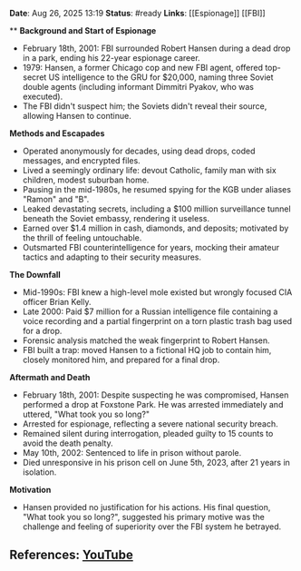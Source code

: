 **Date**: Aug 26, 2025 13:19
**Status**: #ready 
**Links**: [[Espionage]] [[FBI]] 

**
**Background and Start of Espionage**
*   February 18th, 2001: FBI surrounded Robert Hansen during a dead drop in a park, ending his 22-year espionage career.
*   1979: Hansen, a former Chicago cop and new FBI agent, offered top-secret US intelligence to the GRU for $20,000, naming three Soviet double agents (including informant Dimmitri Pyakov, who was executed).
*   The FBI didn't suspect him; the Soviets didn't reveal their source, allowing Hansen to continue.

**Methods and Escapades**
*   Operated anonymously for decades, using dead drops, coded messages, and encrypted files.
*   Lived a seemingly ordinary life: devout Catholic, family man with six children, modest suburban home.
*   Pausing in the mid-1980s, he resumed spying for the KGB under aliases "Ramon" and "B".
*   Leaked devastating secrets, including a $100 million surveillance tunnel beneath the Soviet embassy, rendering it useless.
*   Earned over $1.4 million in cash, diamonds, and deposits; motivated by the thrill of feeling untouchable.
*   Outsmarted FBI counterintelligence for years, mocking their amateur tactics and adapting to their security measures.

**The Downfall**
*   Mid-1990s: FBI knew a high-level mole existed but wrongly focused CIA officer Brian Kelly.
*   Late 2000: Paid $7 million for a Russian intelligence file containing a voice recording and a partial fingerprint on a torn plastic trash bag used for a drop.
*   Forensic analysis matched the weak fingerprint to Robert Hansen.
*   FBI built a trap: moved Hansen to a fictional HQ job to contain him, closely monitored him, and prepared for a final drop.

**Aftermath and Death**
*   February 18th, 2001: Despite suspecting he was compromised, Hansen performed a drop at Foxstone Park. He was arrested immediately and uttered, "What took you so long?"
*   Arrested for espionage, reflecting a severe national security breach.
*   Remained silent during interrogation, pleaded guilty to 15 counts to avoid the death penalty.
*   May 10th, 2002: Sentenced to life in prison without parole.
*   Died unresponsive in his prison cell on June 5th, 2023, after 21 years in isolation.

**Motivation**
*   Hansen provided no justification for his actions. His final question, "What took you so long?", suggested his primary motive was the challenge and feeling of superiority over the FBI system he betrayed.

## References: [YouTube](https://www.youtube.com/watch?v=4eLVEJbaFHY)
